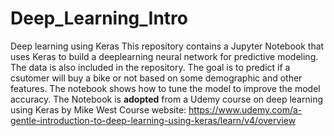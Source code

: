 # Deep_Learning_Intro
Deep learning using Keras
This repository contains a Jupyter Notebook that uses Keras to build a deeplearning neural network for predictive modeling.
The data is also included in the repository.
The goal is to predict if a csutomer will buy a bike or not based on some demographic and other features.
The notebook shows how to tune the model to improve the model accuracy.
The Notebook is **adopted** from a Udemy course on deep learning using Keras by Mike West
Course website: https://www.udemy.com/a-gentle-introduction-to-deep-learning-using-keras/learn/v4/overview
